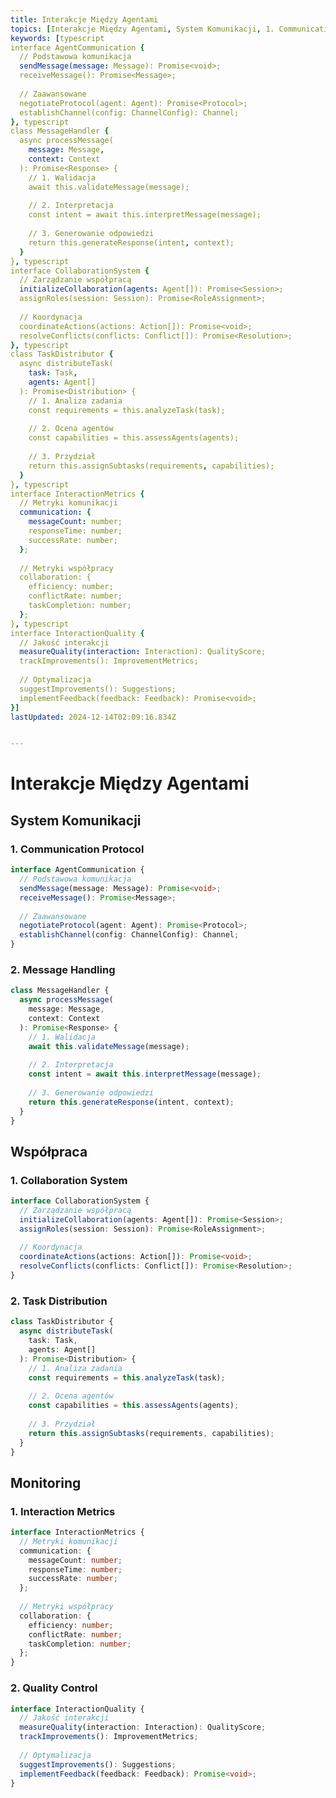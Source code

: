 ```yaml
---
title: Interakcje Między Agentami
topics: [Interakcje Między Agentami, System Komunikacji, 1. Communication Protocol, 2. Message Handling, Współpraca, 1. Collaboration System, 2. Task Distribution, Monitoring, 1. Interaction Metrics, 2. Quality Control]
keywords: [typescript
interface AgentCommunication {
  // Podstawowa komunikacja
  sendMessage(message: Message): Promise<void>;
  receiveMessage(): Promise<Message>;
  
  // Zaawansowane
  negotiateProtocol(agent: Agent): Promise<Protocol>;
  establishChannel(config: ChannelConfig): Channel;
}, typescript
class MessageHandler {
  async processMessage(
    message: Message,
    context: Context
  ): Promise<Response> {
    // 1. Walidacja
    await this.validateMessage(message);
    
    // 2. Interpretacja
    const intent = await this.interpretMessage(message);
    
    // 3. Generowanie odpowiedzi
    return this.generateResponse(intent, context);
  }
}, typescript
interface CollaborationSystem {
  // Zarządzanie współpracą
  initializeCollaboration(agents: Agent[]): Promise<Session>;
  assignRoles(session: Session): Promise<RoleAssignment>;
  
  // Koordynacja
  coordinateActions(actions: Action[]): Promise<void>;
  resolveConflicts(conflicts: Conflict[]): Promise<Resolution>;
}, typescript
class TaskDistributor {
  async distributeTask(
    task: Task,
    agents: Agent[]
  ): Promise<Distribution> {
    // 1. Analiza zadania
    const requirements = this.analyzeTask(task);
    
    // 2. Ocena agentów
    const capabilities = this.assessAgents(agents);
    
    // 3. Przydział
    return this.assignSubtasks(requirements, capabilities);
  }
}, typescript
interface InteractionMetrics {
  // Metryki komunikacji
  communication: {
    messageCount: number;
    responseTime: number;
    successRate: number;
  };
  
  // Metryki współpracy
  collaboration: {
    efficiency: number;
    conflictRate: number;
    taskCompletion: number;
  };
}, typescript
interface InteractionQuality {
  // Jakość interakcji
  measureQuality(interaction: Interaction): QualityScore;
  trackImprovements(): ImprovementMetrics;
  
  // Optymalizacja
  suggestImprovements(): Suggestions;
  implementFeedback(feedback: Feedback): Promise<void>;
}]
lastUpdated: 2024-12-14T02:09:16.834Z


---
```


# Interakcje Między Agentami

## System Komunikacji

### 1. Communication Protocol
```typescript
interface AgentCommunication {
  // Podstawowa komunikacja
  sendMessage(message: Message): Promise<void>;
  receiveMessage(): Promise<Message>;
  
  // Zaawansowane
  negotiateProtocol(agent: Agent): Promise<Protocol>;
  establishChannel(config: ChannelConfig): Channel;
}
```

### 2. Message Handling
```typescript
class MessageHandler {
  async processMessage(
    message: Message,
    context: Context
  ): Promise<Response> {
    // 1. Walidacja
    await this.validateMessage(message);
    
    // 2. Interpretacja
    const intent = await this.interpretMessage(message);
    
    // 3. Generowanie odpowiedzi
    return this.generateResponse(intent, context);
  }
}
```

## Współpraca

### 1. Collaboration System
```typescript
interface CollaborationSystem {
  // Zarządzanie współpracą
  initializeCollaboration(agents: Agent[]): Promise<Session>;
  assignRoles(session: Session): Promise<RoleAssignment>;
  
  // Koordynacja
  coordinateActions(actions: Action[]): Promise<void>;
  resolveConflicts(conflicts: Conflict[]): Promise<Resolution>;
}
```

### 2. Task Distribution
```typescript
class TaskDistributor {
  async distributeTask(
    task: Task,
    agents: Agent[]
  ): Promise<Distribution> {
    // 1. Analiza zadania
    const requirements = this.analyzeTask(task);
    
    // 2. Ocena agentów
    const capabilities = this.assessAgents(agents);
    
    // 3. Przydział
    return this.assignSubtasks(requirements, capabilities);
  }
}
```

## Monitoring

### 1. Interaction Metrics
```typescript
interface InteractionMetrics {
  // Metryki komunikacji
  communication: {
    messageCount: number;
    responseTime: number;
    successRate: number;
  };
  
  // Metryki współpracy
  collaboration: {
    efficiency: number;
    conflictRate: number;
    taskCompletion: number;
  };
}
```

### 2. Quality Control
```typescript
interface InteractionQuality {
  // Jakość interakcji
  measureQuality(interaction: Interaction): QualityScore;
  trackImprovements(): ImprovementMetrics;
  
  // Optymalizacja
  suggestImprovements(): Suggestions;
  implementFeedback(feedback: Feedback): Promise<void>;
}
``` 